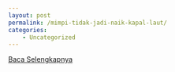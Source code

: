 ```yaml
---
layout: post
permalink: /mimpi-tidak-jadi-naik-kapal-laut/
categories:
    - Uncategorized
---
```


[Baca Selengkapnya](/10)